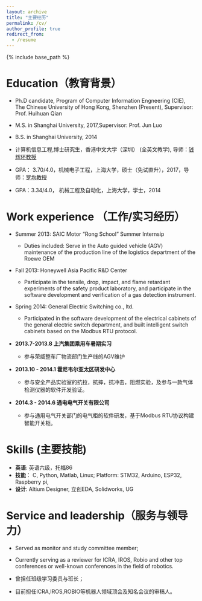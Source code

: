 ```yaml
---
layout: archive
title: "主要经历"
permalink: /cv/
author_profile: true
redirect_from:
  - /resume
---
```


{% include base_path %}

Education（教育背景）
======
* Ph.D candidate, Program of Computer Information Engneering (CIE),  The Chinese University of Hong Kong, Shenzhen (Present), Supervisor: Prof. Huihuan Qian
* M.S. in Shanghai University, 2017,Supervisor: Prof. Jun Luo
* B.S. in Shanghai University, 2014

* 计算机信息工程,博士研究生，香港中文大学（深圳） (全英文教学), 导师：<a href="https://sse.cuhk.edu.cn/faculty/qianhuihuan">钱辉环教授</a>
* GPA： 3.70/4.0，机械电子工程，上海大学，硕士（免试直升），2017，导师：<a href="http://slmt.cqu.edu.cn/info/10513/87579.htm">罗均教授</a> 
* GPA：3.34/4.0， 机械工程及自动化，上海大学，学士，2014

Work experience （工作/实习经历）
======
* Summer 2013: SAIC Motor “Rong School” Summer Internsip
  * Duties included: Serve in the Auto guided vehicle (AGV) maintenance of the production line of the logistics department of the Roewe OEM

* Fall 2013: Honeywell Asia Pacific R&D Center
  * Participate in the tensile, drop, impact, and flame retardant experiments of the safety product laboratory, and participate in the software development and verification of a gas detection instrument.
* Spring 2014: General Electric Switching co., ltd.
  * Participated in the software development of the electrical cabinets of the general electric switch department, and built intelligent switch cabinets based on the Modbus RTU protocol.

* <b>2013.7-2013.8 上汽集团乘用车暑期实习</b>
  * 参与荣威整车厂物流部门生产线的AGV维护
* <b>2013.10 - 2014.1 霍尼韦尔亚太区研发中心</b>
  * 参与安全产品实验室的抗拉，抗摔，抗冲击，阻燃实验，及参与一款气体检测仪器的软件开发验证。
* <b>2014.3 - 2014.6 通电电气开关有限公司</b>
  * 参与通用电气开关部门的电气柜的软件研发，基于Modbus RTU协议构建智能开关柜。

Skills (主要技能)
======
* <b>英语</b>: 英语六级，托福86
* <b>技能</b>： C, Python, Matlab, Linux; Platform: STM32, Arduino, ESP32, Raspberry pi, 
* <b>设计</b>: Altium Designer, 立创EDA, Solidworks, UG

Service and leadership（服务与领导力）
======
* Served as monitor and study committee member;
* Currently serving as a reviewer for ICRA, IROS, Robio and other top conferences or well-known conferences in the field of robotics.

* 曾担任班级学习委员与班长；
* 目前担任ICRA,IROS,ROBIO等机器人领域顶会及知名会议的审稿人。
